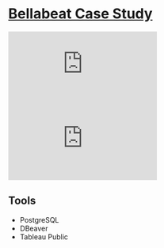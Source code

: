 # [Bellabeat Case Study](https://public.tableau.com/views/BellabeatCaseStudy_16588024394680/D1-Title?:language=en-US&:display_count=n&:origin=viz_share_link)

![Bellabeat-preview-1.pdf](https://github.com/ryyanpark/My-Data-Visualizations/files/9356909/Bellabeat-preview-1.pdf)
![Bellabeat-preview-2.pdf](https://github.com/ryyanpark/My-Data-Visualizations/files/9356910/Bellabeat-preview-2.pdf)


## Tools
* PostgreSQL
* DBeaver
* Tableau Public
